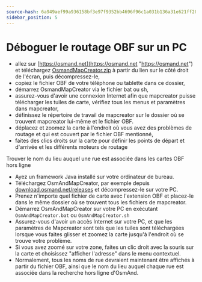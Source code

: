 ```yaml
---
source-hash: 6a949aef99a936158bf3e97f9352bb4696f96c1a031b136a31e621ff280aa2f6 
sidebar_position: 5
---
```


# Déboguer le routage OBF sur un PC


- allez sur [https://osmand.net](https://osmand.net "https://osmand.net") et téléchargez [OsmandMapCreator.zip](http://download.osmand.net/latest-night-build/OsmAndMapCreator-main.zip "http://download.osmand.net/latest-night-build/OsmAndMapCreator-main.zip") à partir du lien sur le côté droit de l'écran, puis décompressez-le,
- copiez le fichier OBF de votre téléphone ou tablette dans ce dossier,
- démarrez OsmandMapCreator via le fichier bat ou sh,
- assurez-vous d'avoir une connexion Internet afin que mapcreator puisse télécharger les tuiles de carte, vérifiez tous les menus et paramètres dans mapcreator,
- définissez le répertoire de travail de mapcreator sur le dossier où se trouvent mapcreator lui-même et le fichier OBF.
- déplacez et zoomez la carte à l'endroit où vous avez des problèmes de routage et qui est couvert par le fichier OBF mentionné,
- faites des clics droits sur la carte pour définir les points de départ et d'arrivée et les différents moteurs de routage

Trouver le nom du lieu auquel une rue est associée dans les cartes OBF hors ligne
- Ayez un framework Java installé sur votre ordinateur de bureau.
- Téléchargez OsmAndMapCreator, par exemple depuis [download.osmand.net/releases](https://download.osmand.net/releases/) et décompressez-le sur votre PC.
- Prenez n'importe quel fichier de carte avec l'extension OBF et placez-le dans le même dossier où se trouvent tous les fichiers de mapcreator.
- Démarrez OsmAndMapCreator sur votre PC en exécutant `OsmAndMapCreator.bat` ou `OsmAndMapCreator.sh`
- Assurez-vous d'avoir un accès Internet sur votre PC, et que les paramètres de Mapcreator sont tels que les tuiles sont téléchargées lorsque vous faites glisser et zoomez la carte jusqu'à l'endroit où se trouve votre problème.
- Si vous avez zoomé sur votre zone, faites un clic droit avec la souris sur la carte et choisissez "afficher l'adresse" dans le menu contextuel.
- Normalement, tous les noms de rue devraient maintenant être affichés à partir du fichier OBF, ainsi que le nom du lieu auquel chaque rue est associée dans la recherche hors ligne d'OsmAnd.

